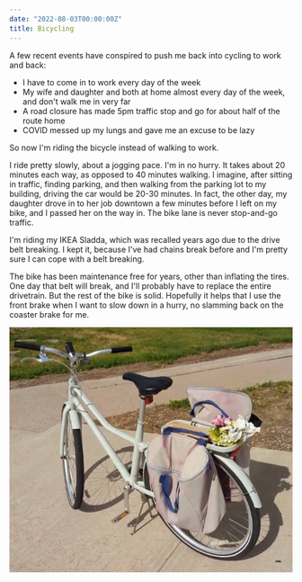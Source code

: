```yaml
---
date: "2022-08-03T00:00:00Z"
title: Bicycling
---
```


A few recent events have conspired to push me back into cycling to work and back:

- I have to come in to work every day of the week
- My wife and daughter and both at home almost every day of the week, and don't
  walk me in very far
- A road closure has made 5pm traffic stop and go for about half of the route
  home
- COVID messed up my lungs and gave me an excuse to be lazy

So now I'm riding the bicycle instead of walking to work.

I ride pretty slowly, about a jogging pace. I'm in no hurry. 
It takes about 20 minutes each way, as
opposed to 40 minutes walking. I imagine, after sitting in traffic, finding
parking, and then walking from the parking lot to my building, driving the car
would be 20-30 minutes. In fact, the other day, my daughter drove in to her job
downtown a few minutes before I left on my bike, and I passed her on the way in.
The bike lane is never stop-and-go traffic.

I'm riding my IKEA Sladda, which was recalled years ago due to the drive belt
breaking. I kept it, because I've had chains break before and I'm pretty sure I
can cope with a belt breaking. 

The bike has been maintenance free for years, other than inflating the tires.
One day that belt will break, and I'll probably have to replace the entire
drivetrain. But the rest of the bike is solid. Hopefully it helps that I use the
front brake when I want to slow down in a hurry, no slamming back on the coaster
brake for me.

![My Sladda](/assets/blog/Sladda.jpg)
